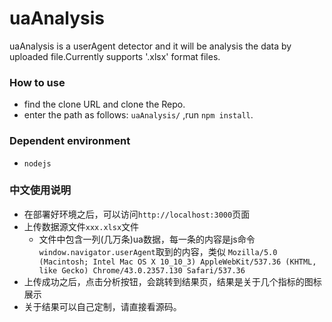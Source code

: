 # uaAnalysis


uaAnalysis is a userAgent detector and it will be analysis the data by uploaded file.Currently supports '.xlsx' format files.

### How to use

* find the clone URL and clone the Repo.
* enter the path as follows: `uaAnalysis/` ,run `npm install`.

### Dependent environment
* `nodejs`



### 中文使用说明
* 在部署好环境之后，可以访问`http://localhost:3000`页面
* 上传数据源文件`xxx.xlsx`文件
	* 文件中包含一列(几万条)ua数据，每一条的内容是js命令`window.navigator.userAgent`取到的内容，类似
	`Mozilla/5.0 (Macintosh; Intel Mac OS X 10_10_3) AppleWebKit/537.36 (KHTML, like Gecko) Chrome/43.0.2357.130 Safari/537.36`
* 上传成功之后，点击分析按钮，会跳转到结果页，结果是关于几个指标的图标展示
* 关于结果可以自己定制，请直接看源码。
	